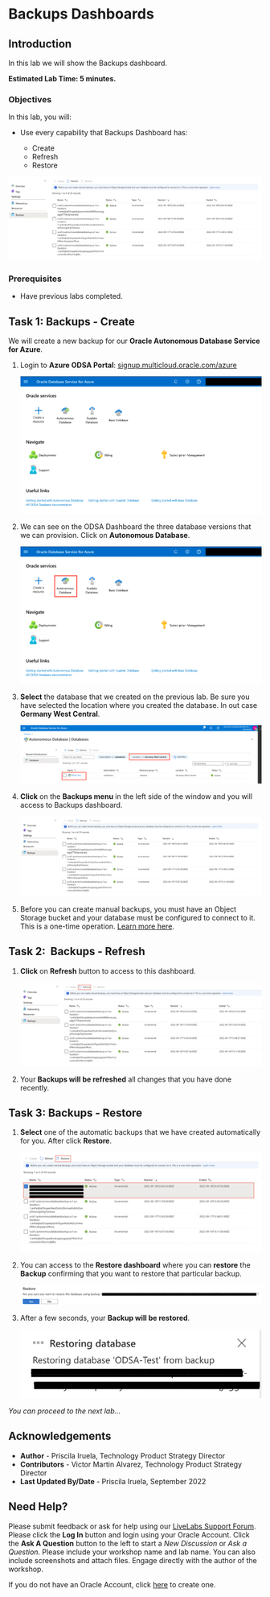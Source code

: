 # Backups Dashboards

## Introduction

In this lab we will show the Backups dashboard.

**Estimated Lab Time: 5 minutes.**

### Objectives

In this lab, you will:

* Use every capability that Backups Dashboard has:

    - Create
    - Refresh
    - Restore

![Backups Dashboard](./images/task1/backups-dashboard.png)


### Prerequisites

* Have previous labs completed.


## Task 1: Backups - Create

We will create a new backup for our **Oracle Autonomous Database Service for Azure**.

1. Login to **Azure ODSA Portal**: [signup.multicloud.oracle.com/azure](https://signup.multicloud.oracle.com/azure)

    ![ODSA Portal Dashboard](./images/task1/odsa-portal-dashboard.png)

2. We can see on the ODSA Dashboard the three database versions that we can provision. Click on **Autonomous Database**.

    ![ODSA Portal Dashboard - ADB](./images/task1/odsa-portal-dashboard-adb.png)

3. **Select** the database that we created on the previous lab. Be sure you have selected the location where you created the database. In out case **Germany West Central**.

    ![ADB Created](./images/task1/adb-created.png)

4. **Click** on the **Backups menu** in the left side of the window and you will access to Backups dashboard.

    ![Networking Dashboard](./images/task1/backups-dashboard.png)

5. Before you can create manual backups, you must have an Object Storage bucket and your database must be configured to connect to it. This is a one-time operation. [Learn more here](https://docs.oracle.com/en-us/iaas/Content/Database/Tasks/adbbackingup.htm#creatingbucket).


## Task 2:  Backups - Refresh

1. **Click** on **Refresh** button to access to this dashboard.

    ![Backup Refresh Dashboard](./images/task2/backups-refresh.png)

2. Your **Backups will be refreshed** all changes that you have done recently. 


## Task 3: Backups - Restore

1. **Select** one of the automatic backups that we have created automatically for you. After click **Restore**.

    ![Backup Restore Dashboard](./images/task3/restore-backups.png)

2. You can access to the **Restore dashboard** where you can **restore** the **Backup** confirming that you want to restore that particular backup.

    ![Backup Restore Confirm Dashboard](./images/task3/restore-backup-confirm.png)

3. After a few seconds, your **Backup will be restored**.

    ![Networking Changed Dashboard](./images/task3/restoring-backup.png)

*You can proceed to the next lab…*

## Acknowledgements
* **Author** - Priscila Iruela, Technology Product Strategy Director
* **Contributors** - Victor Martin Alvarez, Technology Product Strategy Director
* **Last Updated By/Date** - Priscila Iruela, September 2022

## Need Help?
Please submit feedback or ask for help using our [LiveLabs Support Forum](https://community.oracle.com/tech/developers/categories/livelabsdiscussions). Please click the **Log In** button and login using your Oracle Account. Click the **Ask A Question** button to the left to start a *New Discussion* or *Ask a Question*.  Please include your workshop name and lab name.  You can also include screenshots and attach files.  Engage directly with the author of the workshop.

If you do not have an Oracle Account, click [here](https://profile.oracle.com/myprofile/account/create-account.jspx) to create one.